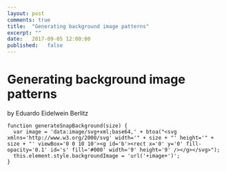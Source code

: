 ```yaml
---
layout: post
comments: true
title:  "Generating background image patterns"
excerpt: ""
date:   2017-09-05 12:00:00
published:   false
---
```


# Generating background image patterns

by Eduardo Eidelwein Berlitz



```
function generateSnapBackground(size) {
  var image = 'data:image/svg+xml;base64,' + btoa("<svg xmlns='http://www.w3.org/2000/svg' width='" + size + "' height='" + size + "' viewBox='0 0 10 10'><g id='b'><rect x='0' y='0' fill-opacity='0.1' id='s' fill='#000' width='9' height='9' /></g></svg>");
  this.element.style.backgroundImage = 'url('+image+')';
}
